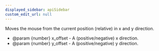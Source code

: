 ```yaml
---
displayed_sidebar: apiSidebar
custom_edit_url: null
---
```


Moves the mouse from the current position (relative) in x and y direction.

   * @param {number} x_offset - A (positive/negative) x direction.
   * @param {number} y_offset - A (positive/negative) y direction.
